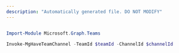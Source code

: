 ```yaml
---
description: "Automatically generated file. DO NOT MODIFY"
---
```


```powershell

Import-Module Microsoft.Graph.Teams

Invoke-MgHaveTeamChannel -TeamId $teamId -ChannelId $channelId

```